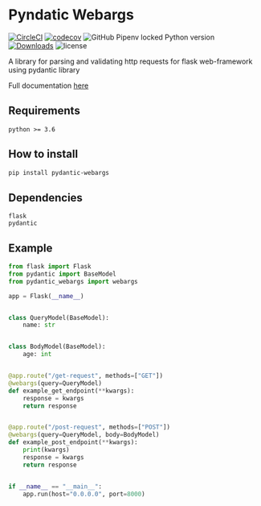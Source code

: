 # Pyndatic Webargs
[![CircleCI](https://circleci.com/gh/nf1s/pydantic-webargs.svg?style=shield)](https://circleci.com/gh/nf1s/pydantic-webargs) [![codecov](https://codecov.io/gh/nf1s/pydantic-webargs/branch/master/graph/badge.svg)](https://codecov.io/gh/nf1s/pydantic-webargs) ![GitHub Pipenv locked Python version](https://img.shields.io/github/pipenv/locked/python-version/nf1s/pydantic-webargs) [![Downloads](https://pepy.tech/badge/pydantic-webargs)](https://pepy.tech/project/pydantic-webargs) ![license](https://img.shields.io/badge/license-MIT-green)

A library for parsing and validating http requests for flask web-framework using pydantic library 

Full documentation [here](https://nf1s.github.io/pydantic-webargs/)

## Requirements

	python >= 3.6

## How to install

```bash
pip install pydantic-webargs
```

## Dependencies

	flask
	pydantic

## Example


```python
from flask import Flask
from pydantic import BaseModel
from pydantic_webargs import webargs

app = Flask(__name__)


class QueryModel(BaseModel):
    name: str


class BodyModel(BaseModel):
    age: int


@app.route("/get-request", methods=["GET"])
@webargs(query=QueryModel)
def example_get_endpoint(**kwargs):
    response = kwargs
    return response


@app.route("/post-request", methods=["POST"])
@webargs(query=QueryModel, body=BodyModel)
def example_post_endpoint(**kwargs):
    print(kwargs)
    response = kwargs
    return response


if __name__ == "__main__":
    app.run(host="0.0.0.0", port=8000)
```

